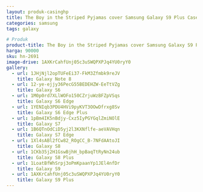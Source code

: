 ```yaml
---
layout: produk-casinghp
title: The Boy in the Striped Pyjamas cover Samsung Galaxy S9 Plus Case
categories: samsung
tags: galaxy

# Produk
product-title: The Boy in the Striped Pyjamas cover Samsung Galaxy S9 Plus Case
harga: 90000
sku: hn-2691
image-drive: 1AXKrCahfUnj05c3uSWQPXPJq4YU0ryY0
gallery:
  - url: 1JHjNjl2opTUFeEi37-FkM3Zfmbk9reJV
    title: Galaxy Note 8
  - url: 12-ye-ejjy36PecG55BEDEHZW-EeTtVZg
    title: Galaxy S6
  - url: 1M0p0rd7XLlWOFo150CZrjuWzBFZpVSqs
    title: Galaxy S6 Edge
  - url: 1YENIqb3PDU4HVi9pyKVT3OOwDfrxg8Sv
    title: Galaxy S6 Edge Plus
  - url: 1pBm4IK5nBdjy-Cxz5IyPGYGqlZmiNOlE
    title: Galaxy S7
  - url: 1B6QTnOdCiD5yj2l3KXNflfe-aeVAVHqn
    title: Galaxy S7 Edge
  - url: 1Xl4sABl2fCw82_ROgCC_B-7NFdAAtoJI
    title: Galaxy S8
  - url: 1CKb35j2H1GswBjhH_bpBaqTtRyNn24ub
    title: Galaxy S8 Plus
  - url: 1LoatBfWhSrpj3oPmKpaanYp1JEl4nfDr
    title: Galaxy S9
  - url: 1AXKrCahfUnj05c3uSWQPXPJq4YU0ryY0
    title: Galaxy S9 Plus
---
```

